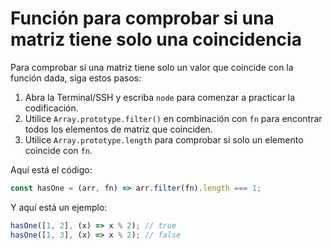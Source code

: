 # Función para comprobar si una matriz tiene solo una coincidencia

Para comprobar si una matriz tiene solo un valor que coincide con la función dada, siga estos pasos:

1. Abra la Terminal/SSH y escriba `node` para comenzar a practicar la codificación.
2. Utilice `Array.prototype.filter()` en combinación con `fn` para encontrar todos los elementos de matriz que coinciden.
3. Utilice `Array.prototype.length` para comprobar si solo un elemento coincide con `fn`.

Aquí está el código:

```js
const hasOne = (arr, fn) => arr.filter(fn).length === 1;
```

Y aquí está un ejemplo:

```js
hasOne([1, 2], (x) => x % 2); // true
hasOne([1, 3], (x) => x % 2); // false
```
